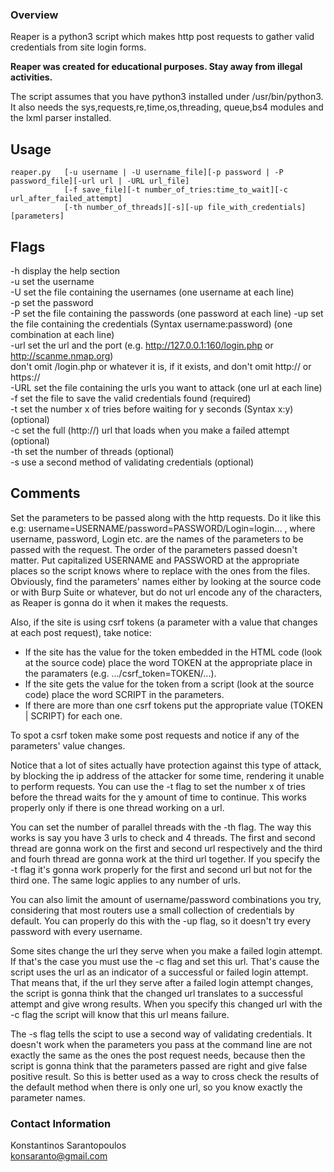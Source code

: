 ### Overview

Reaper is a python3 script which makes http post requests to gather valid credentials from site login forms.

**Reaper was created for educational purposes. Stay away from illegal activities.**

The script assumes that you have python3 installed under /usr/bin/python3. It also needs the sys,requests,re,time,os,threading,
queue,bs4 modules and the lxml parser installed.

## Usage

```
reaper.py   [-u username | -U username_file][-p password | -P password_file][-url url | -URL url_file]
            [-f save_file][-t number_of_tries:time_to_wait][-c url_after_failed_attempt]
            [-th number_of_threads][-s][-up file_with_credentials][parameters]
```

## Flags

-h display the help section  
-u set the username  
-U set the file containing the usernames (one username at each line)  
-p set the password  
-P set the file containing the passwords (one password at each line)
-up set the file containing the credentials (Syntax username:password) (one combination at each line)  
-url set the url and the port (e.g. http://127.0.0.1:160/login.php or http://scanme.nmap.org)  
  don't omit /login.php or whatever it is, if it exists, and don't omit http:// or https://  
-URL set the file containing the urls you want to attack (one url at each line)  
-f set the file to save the valid credentials found (required)  
-t set the number x of tries before waiting for y seconds (Syntax x:y) (optional)  
-c set the full (http://) url that loads when you make a failed attempt (optional)  
-th set the number of threads (optional)  
-s use a second method of validating credentials (optional)  

## Comments

Set the parameters to be passed along with the http requests. Do it like this e.g:
username=USERNAME/password=PASSWORD/Login=login... , where username, password, Login etc. are the names of the
parameters to be passed with the request. The order of the parameters passed doesn't matter. Put capitalized USERNAME
and PASSWORD at the appropriate places so the script knows where to replace with the ones from the files. Obviously, find
the parameters' names either by looking at the source code or with Burp Suite or whatever, but do not url encode any of the
characters, as Reaper is gonna do it when it makes the requests.

Also, if the site is using csrf tokens (a parameter with a value that changes at each post request), take notice:  
* If the site has the value for the token embedded in the HTML code (look at the source code) place the word TOKEN at the
 appropriate place in the paramaters (e.g. .../csrf_token=TOKEN/...).  
* If the site gets the value for the token from a script (look at the source code) place the word SCRIPT in the parameters.  
* If there are more than one csrf tokens put the appropriate value (TOKEN | SCRIPT) for each one.  

To spot a csrf token make some post requests and notice if any of the parameters' value changes.  

Notice that a lot of sites actually have protection against this type of attack, by blocking the ip address of the attacker for
some time, rendering it unable to perform requests. You can use the -t flag to set the number x of tries before the thread waits
for the y amount of time to continue. This works properly only if there is one thread working on a url.

You can set the number of parallel threads with the -th flag. The way this works is say you have 3 urls to check and 4 threads.
The first and second thread are gonna work on the first and second url respectively and the third and fourh thread are gonna
work at the third url together. If you specify the -t flag it's gonna work properly for the first and second url but not for
the third one. The same logic applies to any number of urls.

You can also limit the amount of username/password combinations you try, considering that most routers use a small collection
of credentials by default. You can properly do this with the -up flag, so it doesn't try every password with every username.

Some sites change the url they serve when you make a failed login attempt. If that's the case you must use the -c flag and set
this url. That's cause the script uses the url as an indicator of a successful or failed login attempt. That means that, if the
url they serve after a failed login attempt changes, the script is gonna think that the changed url translates to a successful
attempt and give wrong results. When you specify this changed url with the -c flag the script will know that this url means
failure.

The -s flag tells the scipt to use a second way of validating credentials. It doesn't work when the parameters you pass at the
command line are not exactly the same as the ones the post request needs, because then the script is gonna think that the
parameters passed are right and give false positive result. So this is better used as a way to cross check the results of the
default method when there is only one url, so you know exactly the parameter names.

### Contact Information

Konstantinos Sarantopoulos  
konsaranto@gmail.com
